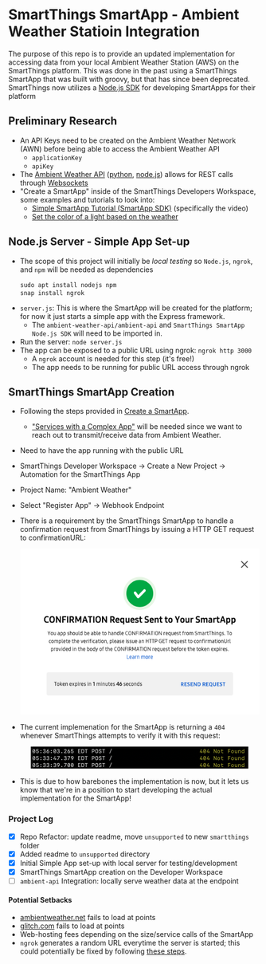 # SmartThings SmartApp - Ambient Weather Statioin Integration
The purpose of this repo is to provide an updated implementation for accessing data from your local Ambient Weather Station (AWS) on the SmartThings platform.
This was done in the past using a SmartThings SmartApp that was built with groovy, but that has since been deprecated. SmartThings now utilizes a [Node.js SDK](https://github.com/SmartThingsCommunity/smartapp-sdk-nodejs) for developing SmartApps for their platform

## Preliminary Research
- An API Keys need to be created on the Ambient Weather Network (AWN) before being able to access the Ambient Weather API
  - `applicationKey`
  - `apiKey`
- The [Ambient Weather API](https://ambientweather.docs.apiary.io/#reference/0/device-data) ([python](https://github.com/avryhof/ambient_api), [node.js](https://github.com/owise1/ambient-weather-api)) allows for REST calls through [Websockets](https://socket.io/)
- "Create a SmartApp" inside of the SmartThings Developers Workspace, some examples and tutorials to look into:
  - [Simple SmartApp Tutorial (SmartApp SDK)](https://community.smartthings.com/t/simple-smartapp-tutorial-smartapp-sdk/194664) (specifically the video)
  - [Set the color of a light based on the weather](https://github.com/SmartThingsCommunity/weather-color-light-smartapp-nodejs)

## Node.js Server - Simple App Set-up
- The scope of this project will initially be *local testing* so `Node.js`, `ngrok`, and `npm` will be needed as dependencies
  ```
  sudo apt install nodejs npm
  snap install ngrok
  ```
- `server.js`: This is where the SmartApp will be created for the platform; for now it just starts a simple app with the Express framework. 
  - The `ambient-weather-api/ambient-api` and `SmartThings SmartApp Node.js SDK` will need to be imported in.
- Run the server: `node server.js`
- The app can be exposed to a public URL using ngrok: `ngrok http 3000`
  - A `ngrok` account is needed for this step (it's free!)
  - The app needs to be running for public URL access through ngrok

## SmartThings SmartApp Creation
- Following the steps provided in [Create a SmartApp](https://developer.smartthings.com/docs/connected-services/create-a-smartapp).
  - ["Services with a Complex App"](https://developer.smartthings.com/docs/connected-services/create-a-smartapp#services-with-a-complex-smartapp) will be needed since we want to reach out to transmit/receive data from Ambient Weather.
- Need to have the app running with the public URL
- SmartThings Developer Workspace -> Create a New Project -> Automation for the SmartThings App
- Project Name: "Ambient Weather"
- Select "Register App" -> Webhook Endpoint
- There is a requirement by the SmartThings SmartApp to handle a confirmation request from SmartThings by issuing a HTTP GET request to confirmationURL:

  <p align="center">
    <img src="images/smartapp-confirmation-request.png" />
  </p>
  
- The current implemenation for the SmartApp is returning a `404` whenever SmartThings attempts to verify it with this request:

  <p align="center">
    <img src="images/confirmation-request-error.png" />
  </p>

- This is due to how barebones the implementation is now, but it lets us know that we're in a position to start developing the actual implementation for the SmartApp!

### Project Log
- [X] Repo Refactor: update readme, move `unsupported` to new `smartthings` folder
- [X] Added readme to `unsupported` directory
- [X] Initial Simple App set-up with local server for testing/development
- [X] SmartThings SmartApp creation on the Developer Workspace
- [ ] `ambient-api` Integration: locally serve weather data at the endpoint

#### Potential Setbacks
- [ambientweather.net](https://ambientweather.net/) fails to load at points
- [glitch.com](glitch.com) fails to load at points
- Web-hosting fees depending on the size/service calls of the SmartApp
- `ngrok` generates a random URL everytime the server is started; this could potentially be fixed by following [these steps](https://ngrok.com/blog-post/free-static-domains-ngrok-users).
